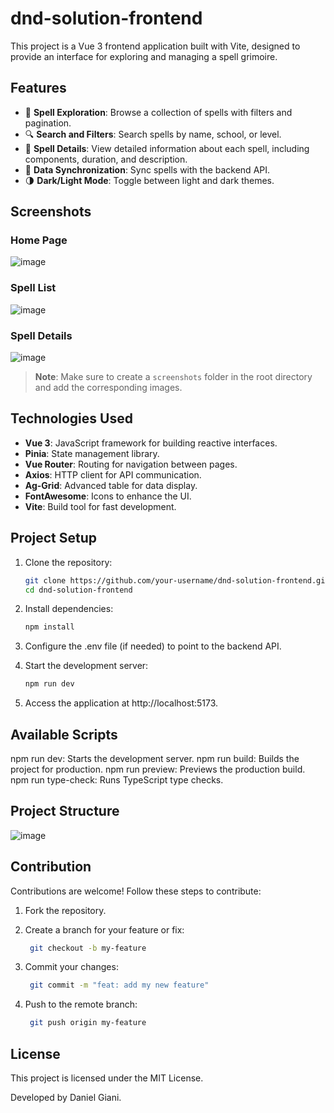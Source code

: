 # dnd-solution-frontend

This project is a Vue 3 frontend application built with Vite, designed to provide an interface for exploring and managing a spell grimoire.

## Features

- 🌟 **Spell Exploration**: Browse a collection of spells with filters and pagination.
- 🔍 **Search and Filters**: Search spells by name, school, or level.
- 📜 **Spell Details**: View detailed information about each spell, including components, duration, and description.
- 🔄 **Data Synchronization**: Sync spells with the backend API.
- 🌗 **Dark/Light Mode**: Toggle between light and dark themes.

## Screenshots

### Home Page
![image](https://github.com/user-attachments/assets/32b5ad2b-3184-4983-9ec9-0034ee8c5caa)


### Spell List
![image](https://github.com/user-attachments/assets/2f2965c9-f8d6-4cd6-b9ec-eea9f46fcfb0)


### Spell Details
![image](https://github.com/user-attachments/assets/73773f35-50e9-4f9e-806d-b244392acd47)


> **Note**: Make sure to create a `screenshots` folder in the root directory and add the corresponding images.

## Technologies Used

- **Vue 3**: JavaScript framework for building reactive interfaces.
- **Pinia**: State management library.
- **Vue Router**: Routing for navigation between pages.
- **Axios**: HTTP client for API communication.
- **Ag-Grid**: Advanced table for data display.
- **FontAwesome**: Icons to enhance the UI.
- **Vite**: Build tool for fast development.

## Project Setup

1. Clone the repository:
   ```sh
   git clone https://github.com/your-username/dnd-solution-frontend.git
   cd dnd-solution-frontend

2. Install dependencies:
   ```sh
   npm install

3. Configure the .env file (if needed) to point to the backend API.

4. Start the development server:
   ```sh
   npm run dev

5. Access the application at http://localhost:5173.

## Available Scripts
npm run dev: Starts the development server.
npm run build: Builds the project for production.
npm run preview: Previews the production build.
npm run type-check: Runs TypeScript type checks.

## Project Structure
![image](https://github.com/user-attachments/assets/5bb94645-574f-4c11-bfec-84c1097b5e63)


## Contribution
Contributions are welcome! Follow these steps to contribute:

1. Fork the repository.

2. Create a branch for your feature or fix:
   ```sh
    git checkout -b my-feature

3. Commit your changes:
   ```sh
    git commit -m "feat: add my new feature"

4. Push to the remote branch:
   ```sh
    git push origin my-feature

## License
This project is licensed under the MIT License.

Developed by Daniel Giani.
